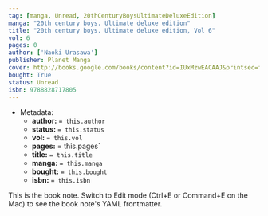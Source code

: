 ```yaml
---
tag: [manga, Unread, 20thCenturyBoysUltimateDeluxeEdition]
manga: "20th century boys. Ultimate deluxe edition"
title: "20th century boys. Ultimate deluxe edition, Vol 6"
vol: 6
pages: 0
author: ['Naoki Urasawa']
publisher: Planet Manga
cover: http://books.google.com/books/content?id=IUxMzwEACAAJ&printsec=frontcover&img=1&zoom=1&source=gbs_api
bought: True
status: Unread
isbn: 9788828717805
---
```


- Metadata:
    - **author:** `= this.author`
    - **status:** `= this.status`
    - **vol:** `= this.vol`
    - **pages:** = this.pages`
    - **title:** `= this.title`
    - **manga:** `= this.manga`
    - **bought:** `= this.bought`
    - **isbn:** `= this.isbn`


This is the book note. Switch to Edit mode (Ctrl+E or Command+E on the Mac) to see the book note's YAML frontmatter.